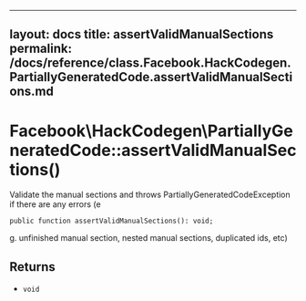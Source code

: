 
***

layout: docs
title: assertValidManualSections
permalink: /docs/reference/class.Facebook.HackCodegen.PartiallyGeneratedCode.assertValidManualSections.md
---







# Facebook\\HackCodegen\\PartiallyGeneratedCode::assertValidManualSections()




Validate the manual sections and throws PartiallyGeneratedCodeException
if there are any errors (e




``` Hack
public function assertValidManualSections(): void;
```




g. unfinished manual section, nested
manual sections, duplicated ids, etc)




## Returns




- ` void `